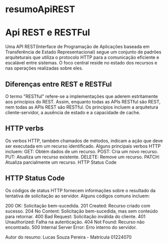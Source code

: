 # resumoApiREST

# Api REST e RESTFul
Uma API REST(Interface de Programação de Aplicações baseada em Transferência de Estado Representacional) segue um conjunto de padrões arquiteturais que utiliza o protocolo HTTP para a comunicação eficiente e escalável entre sistemas. O foco central reside no estado dos recursos e nas operações realizadas sobre eles. 

## Diferenças entre REST e RESTFul

O termo "RESTful" refere-se a implementações que aderem estritamente aos princípios do REST. Assim, enquanto todas as APIs RESTful são REST, nem todas as APIs REST são RESTful. Os princípios incluem a arquitetura cliente-servidor, a ausência de estado e a capacidade de cache. 

## HTTP verbs

Os verbos HTTP, também chamados de métodos, indicam a ação que deve ser executada em um recurso identificado. Alguns principais verbos HTTP incluem: 
GET: Obtém dados de um recurso. 
POST: Cria um novo recurso. PUT: Atualiza um recurso existente. 
DELETE: Remove um recurso. 
PATCH: Atualiza parcialmente um recurso. 
HTTP Status Code

## HTTP Status Code

Os códigos de status HTTP fornecem informações sobre o resultado da tentativa de solicitação ao servidor. Alguns códigos comuns incluem: 

200 OK: Solicitação bem-sucedida. 
201 Created: Recurso criado com sucesso. 
204 No Content: Solicitação bem-sucedida, mas sem conteúdo para retornar. 400 Bad Request: Solicitação inválida do cliente. 
401 Unauthorized: Falha na autenticação. 
404 Not Found: Recurso não encontrado. 
500 Internal Server Error: Erro interno do servidor.

Autor do resumo: Lucas Souza Pereira - Matrícula 01224070